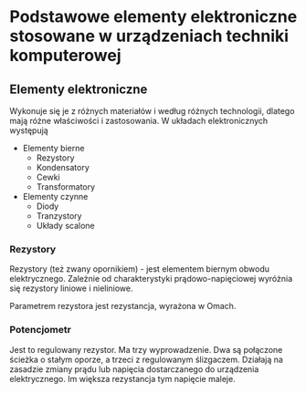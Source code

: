 # Podstawowe elementy elektroniczne stosowane w urządzeniach techniki komputerowej 
## Elementy elektroniczne
Wykonuje się je z różnych materiałów i według różnych technologii, dlatego mają różne właściwości i zastosowania. W układach elektronicznych występują
- Elementy bierne
    - Rezystory
    - Kondensatory
    - Cewki
    - Transformatory
- Elementy czynne
    - Diody
    - Tranzystory
    - Układy scalone
### Rezystory
Rezystory (też zwany opornikiem) - jest elementem biernym obwodu elektrycznego. Zależnie od charakterystyki prądowo-napięciowej wyróżnia się rezystory liniowe i nieliniowe.

Parametrem rezystora jest rezystancja, wyrażona w Omach.

### Potencjometr
Jest to regulowany rezystor. Ma trzy wyprowadzenie. Dwa są połączone ścieżka o stałym oporze, a trzeci z regulowanym ślizgaczem. 
Działają na zasadzie zmiany prądu lub napięcia dostarczanego do urządzenia elektrycznego. Im większa rezystancja tym napięcie maleje.